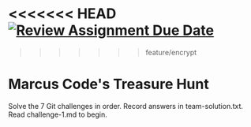 <<<<<<< HEAD
[![Review Assignment Due Date](https://classroom.github.com/assets/deadline-readme-button-22041afd0340ce965d47ae6ef1cefeee28c7c493a6346c4f15d667ab976d596c.svg)](https://classroom.github.com/a/TbBc3MxN)
=======
>>>>>>> feature/encrypt
# Marcus Code's Treasure Hunt

Solve the 7 Git challenges in order. Record answers in team-solution.txt.
Read challenge-1.md to begin.
